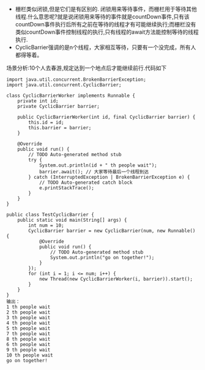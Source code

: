 - 栅栏类似闭锁,但是它们是有区别的. 
  闭锁用来等待事件，而栅栏用于等待其他线程.什么意思呢?就是说闭锁用来等待的事件就是countDown事件,只有该countDown事件执行后所有之前在等待的线程才有可能继续执行;而栅栏没有类似countDown事件控制线程的执行,只有线程的await方法能控制等待的线程执行.
- CyclicBarrier强调的是n个线程，大家相互等待，只要有一个没完成，所有人都得等着。

场景分析:10个人去春游,规定达到一个地点后才能继续前行.代码如下

```
import java.util.concurrent.BrokenBarrierException;
import java.util.concurrent.CyclicBarrier;

class CyclicBarrierWorker implements Runnable {
    private int id;
    private CyclicBarrier barrier;

    public CyclicBarrierWorker(int id, final CyclicBarrier barrier) {
        this.id = id;
        this.barrier = barrier;
    }

    @Override
    public void run() {
        // TODO Auto-generated method stub
        try {
            System.out.println(id + " th people wait");
            barrier.await(); // 大家等待最后一个线程到达
        } catch (InterruptedException | BrokenBarrierException e) {
            // TODO Auto-generated catch block
            e.printStackTrace();
        }
    }
}

public class TestCyclicBarrier {
    public static void main(String[] args) {
        int num = 10;
        CyclicBarrier barrier = new CyclicBarrier(num, new Runnable() {
            @Override
            public void run() {
                // TODO Auto-generated method stub
                System.out.println("go on together!");
            }
        });
        for (int i = 1; i <= num; i++) {
            new Thread(new CyclicBarrierWorker(i, barrier)).start();
        }
    }
}
输出：
1 th people wait
2 th people wait
3 th people wait
4 th people wait
5 th people wait
7 th people wait
8 th people wait
6 th people wait
9 th people wait
10 th people wait
go on together!
```
